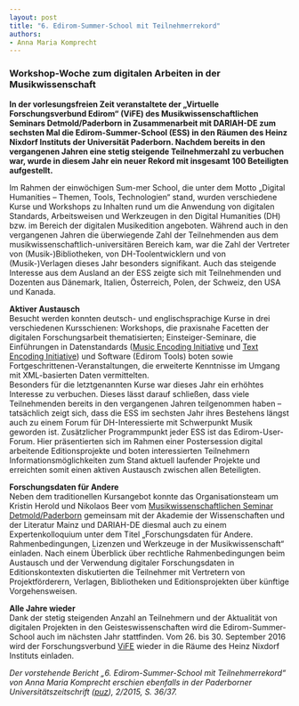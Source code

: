 ```yaml
---
layout: post
title: "6. Edirom-Summer-School mit Teilnehmerrekord"
authors:
- Anna Maria Komprecht
---
```


### Workshop-Woche zum digitalen Arbeiten in der Musikwissenschaft

**In der vorlesungsfreien Zeit veranstaltete der „Virtuelle Forschungsverbund Edirom“ (ViFE) des Musikwissenschaftlichen Seminars Detmold/Paderborn in Zusammenarbeit
mit DARIAH-DE zum sechsten Mal die Edirom-Summer-School (ESS) in den Räumen des Heinz Nixdorf Instituts der Universität Paderborn. Nachdem bereits in den vergangenen
Jahren eine stetig steigende Teilnehmerzahl zu verbuchen war, wurde in diesem Jahr ein neuer Rekord mit insgesamt 100 Beteiligten aufgestellt.**

Im Rahmen der einwöchigen Sum-mer School, die unter dem Motto „Digital Humanities – Themen, Tools, Technologien“ stand, wurden verschiedene Kurse und Workshops zu Inhalten rund um die Anwendung
von digitalen Standards, Arbeitsweisen und Werkzeugen in den Digital Humanities (DH) bzw. im Bereich der digitalen Musikedition angeboten. Während auch in den vergangenen Jahren die
überwiegende Zahl der Teilnehmenden aus dem musikwissenschaftlich-universitären Bereich kam, war die Zahl der Vertreter von (Musik-)Bibliotheken, von DH-Toolentwicklern
und von (Musik-)Verlagen dieses Jahr besonders signifikant. Auch das steigende Interesse aus dem Ausland an der ESS zeigte sich mit Teilnehmenden und Dozenten aus Dänemark, Italien, Österreich,
Polen, der Schweiz, den USA und Kanada.

**Aktiver Austausch**  
Besucht werden konnten deutsch- und englischsprachige Kurse in drei verschiedenen Kursschienen: Workshops, die praxisnahe Facetten der digitalen Forschungsarbeit thematisierten;
Einsteiger-Seminare, die Einführungen in Datenstandards ([Music Encoding Initiative] und [Text Encoding Initiative]) und Software (Edirom Tools) boten sowie Fortgeschrittenen-Veranstaltungen,
die erweiterte Kenntnisse im Umgang mit XML-basierten Daten vermittelten.  
Besonders für die letztgenannten Kurse war dieses Jahr ein erhöhtes Interesse zu verbuchen. Dieses lässt darauf schließen, dass viele Teilnehmenden bereits in den vergangenen
Jahren teilgenommen haben – tatsächlich zeigt sich, dass die ESS im sechsten Jahr ihres Bestehens längst auch zu einem Forum für DH-Interessierte mit Schwerpunkt Musik geworden ist.
Zusätzlicher Programmpunkt jeder ESS ist das Edirom-User-Forum. Hier präsentierten sich im Rahmen einer Postersession digital arbeitende Editionsprojekte und boten interessierten
Teilnehmern Informationsmöglichkeiten zum Stand aktuell laufender Projekte und erreichten somit einen aktiven Austausch zwischen allen Beteiligten.

**Forschungsdaten für Andere**  
Neben dem traditionellen Kursangebot konnte das Organisationsteam um Kristin Herold und Nikolaos Beer vom [Musikwissenschaftlichen Seminar Detmold/Paderborn] gemeinsam mit der
Akademie der Wissenschaften und der Literatur Mainz und DARIAH-DE diesmal auch zu einem Expertenkolloquium unter dem Titel „Forschungsdaten für Andere. Rahmenbedingungen, Lizenzen und
Werkzeuge in der Musikwissenschaft“ einladen. Nach einem Überblick über rechtliche Rahmenbedingungen beim Austausch und der Verwendung digitaler Forschungsdaten in Editionskontexten
diskutierten die Teilnehmer mit Vertretern von Projektförderern, Verlagen, Bibliotheken und Editionsprojekten über künftige Vorgehensweisen.

**Alle Jahre wieder**  
Dank der stetig steigenden Anzahl an Teilnehmern und der Aktualität von digitalen Projekten in den Geisteswissenschaften wird die Edirom-Summer-School auch im nächsten Jahr stattfinden.
Vom 26. bis 30. September 2016 wird der Forschungsverbund [ViFE] wieder in die Räume des Heinz Nixdorf Instituts einladen.


*Der vorstehende Bericht „6. Edirom-Summer-School mit Teilnehmerrekord“ von Anna Maria Komprecht erschien ebenfalls in der Paderborner Universitätszeitschrift ([puz]), 2/2015, S. 36/37.*

[puz]: https://digital.ub.uni-paderborn.de/up/periodical/structure/2918962
[ViFE]: https://edirom.de/
[Musikwissenschaftlichen Seminar Detmold/Paderborn]: https://www.muwi-detmold-paderborn.de/
[Music Encoding Initiative]: https://music-encoding.org/
[Text Encoding Initiative]: https://tei-c.org/
